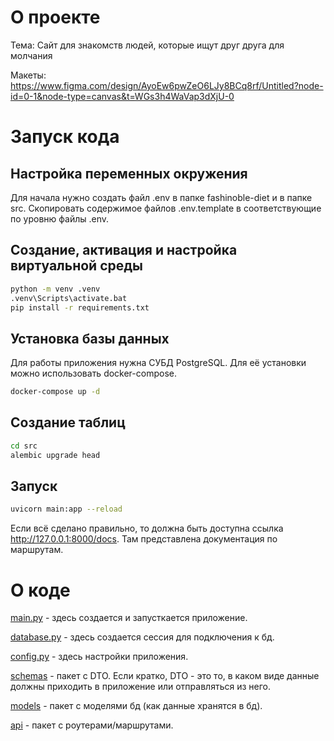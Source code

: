 # О проекте
Тема: Сайт для знакомств людей, которые ищут друг друга для молчания

Макеты: https://www.figma.com/design/AyoEw6pwZeO6LJy8BCq8rf/Untitled?node-id=0-1&node-type=canvas&t=WGs3h4WaVap3dXjU-0

# Запуск кода

## Настройка переменных окружения
Для начала нужно создать файл .env в папке fashinoble-diet и в папке src. Скопировать содержимое файлов .env.template в соответствующие по уровню файлы .env.

## Создание, активация и настройка виртуальной среды
```bash
python -m venv .venv
.venv\Scripts\activate.bat
pip install -r requirements.txt
```

## Установка базы данных
Для работы приложения нужна СУБД PostgreSQL. Для её установки можно использовать docker-compose.

```bash
docker-compose up -d
```

## Создание таблиц

```bash
cd src
alembic upgrade head
```

## Запуск

```bash
uvicorn main:app --reload
```

Если всё сделано правильно, то должна быть доступна ссылка http://127.0.0.1:8000/docs.
Там представлена документация по маршрутам.

# О коде
[main.py](src/main.py) - здесь создается и запусткается приложение.

[database.py](src/database.py) - здесь создается сессия для подключения к бд.

[config.py](src/config.py) - здесь настройки приложения.

[schemas](src/schemas) - пакет с DTO. Если кратко, DTO - это то, в каком виде данные должны приходить в приложение или отправляться из него.

[models](src/models) - пакет с моделями бд (как данные хранятся в бд).

[api](src/api) - пакет с роутерами/маршрутами.